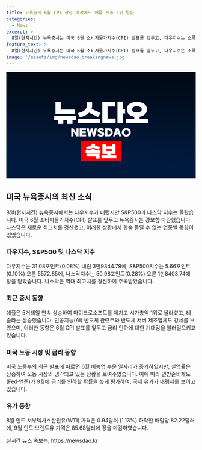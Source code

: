 ```yaml
---
title: 뉴욕증시 6월 CPI 상승 예상에도 애플 시총 1위 탈환
categories:
  - News
excerpt: >
  8일(현지시간) 뉴욕증시는 미국 6월 소비자물가지수(CPI) 발표를 앞두고, 다우지수는 소폭 하락하며 S&P500과 나스닥은 상승했다. 나스닥은 역대 최고치를 경신하며 주목을 받았고, 주요 기술주들의 주가는 상승세를 보였다. 또한, 미국의 노동 시장이 냉각되고 있음을 시사하는 데이터들이 발표되면서 금리 인하에 대한 기대감이 높아졌고, 이에 따라 연준이 9월에 금리를 인하할 가능성을 72.5%로 추산했다. 더 자세한 정보는 더팩트 뉴스 홈페이지에서 확인할 수 있다. (150자)
feature_text: >
  8일(현지시간) 뉴욕증시는 미국 6월 소비자물가지수(CPI) 발표를 앞두고, 다우지수는 소폭 하락하며 S&P500과 나스닥은 상승했다. 나스닥은 역대 최고치를 경신하며 주목을 받았고, 주요 기술주들의 주가는 상승세를 보였다. 또한, 미국의 노동 시장이 냉각되고 있음을 시사하는 데이터들이 발표되면서 금리 인하에 대한 기대감이 높아졌고, 이에 따라 연준이 9월에 금리를 인하할 가능성을 72.5%로 추산했다. 더 자세한 정보는 더팩트 뉴스 홈페이지에서 확인할 수 있다. (150자)
image: '/assets/img/newsdao_breakingnews.jpg'
---
```


<p><img src="/assets/img/newsdao_breakingnews.jpg" alt="cryptoinkorea 속보" /></p>

<h2 data-ke-size="size26">미국 뉴욕증시의 최신 소식</h2>

<p data-ke-size="size16">8일(현지시간) 뉴욕증시에서는 다우지수가 내렸지만 S&P500과 나스닥 지수는 올랐습니다. 미국 6월 소비자물가지수(CPI) 발표를 앞두고 뉴욕증시는 강보합 마감했습니다. 나스닥은 새로운 최고치를 경신했고, 이러한 상황에서 한숨 돌릴 수 없는 업종별 동향이 있었습니다.</p>

<h3>다우지수, S&P500 및 나스닥 지수</h3>

<p data-ke-size="size16">다우지수는 31.08포인트(0.08%) 내린 3만9344.79에, S&P500지수는 5.66포인트(0.10%) 오른 5572.85에, 나스닥지수는 50.98포인트(0.28%) 오른 1만8403.74에 장을 닫았습니다. 나스닥은 역대 최고치를 경신하여 주목받았습니다.</p>

<h3>최근 증시 동향</h3>

<p data-ke-size="size16">애플은 5거래일 연속 상승하여 마이크로소프트를 제치고 시가총액 1위로 올라섰고, 테슬라는 상승했습니다. 인공지능(AI) 반도체 관련주와 반도체 서버 제조업체도 강세를 보였으며, 이러한 동향은 6월 CPI 발표를 앞두고 금리 인하에 대한 기대감을 불러일으키고 있습니다.</p>

<h3>미국 노동 시장 및 금리 동향</h3>

<p data-ke-size="size16">미국 노동부의 최근 발표에 따르면 6월 비농업 부문 일자리가 증가하였지만, 실업률은 상승하여 노동 시장의 냉각되고 있는 상황을 보여주었습니다. 이에 따라 연방준비제도(Fed·연준)가 9월에 금리를 인하할 확률을 높게 평가하여, 국제 유가가 내림세를 보이고 있습니다.</p>

<h3>유가 동향</h3>

<p data-ke-size="size16">8월 인도 서부텍사스산원유(WTI) 가격은 0.94달러 (1.13%) 하락한 배럴당 82.22달러에, 9월 인도 브렌트유 가격은 85.68달러에 장을 마감하였습니다.</p>
실시간 뉴스 속보는, <a href="https://newsdao.kr" rel="dofollow">https://newsdao.kr</a>


